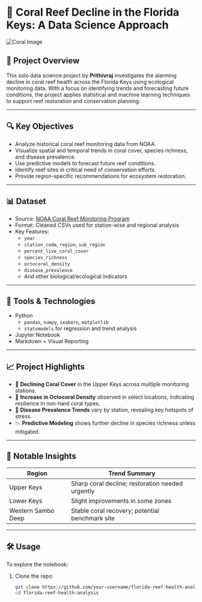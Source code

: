 # 🌊 Coral Reef Decline in the Florida Keys: A Data Science Approach

![Coral Image](https://upload.wikimedia.org/wikipedia/commons/thumb/3/33/Coral_reef_in_the_Red_Sea.jpg/640px-Coral_reef_in_the_Red_Sea.jpg)

## 📌 Project Overview

This solo data science project by **Prithivraj** investigates the alarming decline in coral reef health across the Florida Keys using ecological monitoring data. With a focus on identifying trends and forecasting future conditions, the project applies statistical and machine learning techniques to support reef restoration and conservation planning.

---

## 🔍 Key Objectives

- Analyze historical coral reef monitoring data from NOAA.
- Visualize spatial and temporal trends in coral cover, species richness, and disease prevalence.
- Use predictive models to forecast future reef conditions.
- Identify reef sites in critical need of conservation efforts.
- Provide region-specific recommendations for ecosystem restoration.

---

## 📊 Dataset

- Source: [NOAA Coral Reef Monitoring Program](https://www.fisheries.noaa.gov/topic/coral-reefs)
- Format: Cleaned CSVs used for station-wise and regional analysis
- Key Features:
  - `year`
  - `station_code`, `region`, `sub_region`
  - `percent_live_coral_cover`
  - `species_richness`
  - `octocoral_density`
  - `disease_prevalence`
  - And other biological/ecological indicators

---

## 🧪 Tools & Technologies

- Python
  - `pandas`, `numpy`, `seaborn`, `matplotlib`
  - `statsmodels` for regression and trend analysis
- Jupyter Notebook
- Markdown + Visual Reporting

---

## 📈 Project Highlights

- 🔻 **Declining Coral Cover** in the Upper Keys across multiple monitoring stations.
- 🌱 **Increase in Octocoral Density** observed in select locations, indicating resilience in non-hard coral types.
- 🧬 **Disease Prevalence Trends** vary by station, revealing key hotspots of stress.
- 📉 **Predictive Modeling** shows further decline in species richness unless mitigated.

---

## 📍 Notable Insights

| Region | Trend Summary |
|--------|----------------|
| Upper Keys | Sharp coral decline; restoration needed urgently |
| Lower Keys | Slight improvements in some zones |
| Western Sambo Deep | Stable coral recovery; potential benchmark site |

---

## 🛠️ Usage

To explore the notebook:

1. Clone the repo:
   ```bash
   git clone https://github.com/your-username/florida-reef-health-analysis.git
   cd florida-reef-health-analysis
